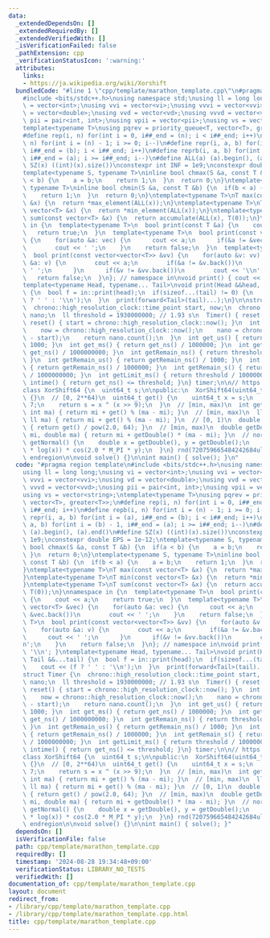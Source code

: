 ```yaml
---
data:
  _extendedDependsOn: []
  _extendedRequiredBy: []
  _extendedVerifiedWith: []
  _isVerificationFailed: false
  _pathExtension: cpp
  _verificationStatusIcon: ':warning:'
  attributes:
    links:
    - https://ja.wikipedia.org/wiki/Xorshift
  bundledCode: "#line 1 \"cpp/template/marathon_template.cpp\"\n#pragma region template\n\
    #include <bits/stdc++.h>\nusing namespace std;\nusing ll = long long;\nusing vi\
    \ = vector<int>;\nusing vvi = vector<vi>;\nusing vvvi = vector<vvi>;\nusing vd\
    \ = vector<double>;\nusing vvd = vector<vd>;\nusing vvvd = vector<vvd>;\nusing\
    \ pii = pair<int, int>;\nusing vpii = vector<pii>;\nusing vs = vector<string>;\n\
    template<typename T>\nusing pqrev = priority_queue<T, vector<T>, greater<T>>;\n\
    #define rep(i, n) for(int i = 0, i##_end = (n); i < i##_end; i++)\n#define repb(i,\
    \ n) for(int i = (n) - 1; i >= 0; i--)\n#define repr(i, a, b) for(int i = (a),\
    \ i##_end = (b); i < i##_end; i++)\n#define reprb(i, a, b) for(int i = (b) - 1,\
    \ i##_end = (a); i >= i##_end; i--)\n#define ALL(a) (a).begin(), (a).end()\n#define\
    \ SZ(x) ((int)(x).size())\nconstexpr int INF = 1e9;\nconstexpr double EPS = 1e-12;\n\
    template<typename S, typename T>\ninline bool chmax(S &a, const T &b) {\n  if(a\
    \ < b) {\n    a = b;\n    return 1;\n  }\n  return 0;\n}\ntemplate<typename S,\
    \ typename T>\ninline bool chmin(S &a, const T &b) {\n  if(b < a) {\n    a = b;\n\
    \    return 1;\n  }\n  return 0;\n}\ntemplate<typename T>\nT max(const vector<T>\
    \ &x) {\n  return *max_element(ALL(x));\n}\ntemplate<typename T>\nT min(const\
    \ vector<T> &x) {\n  return *min_element(ALL(x));\n}\ntemplate<typename T>\nT\
    \ sum(const vector<T> &x) {\n  return accumulate(ALL(x), T(0));\n}\nnamespace\
    \ in {\n  template<typename T>\n  bool print(const T &a) {\n    cout << a;\n \
    \   return true;\n  }\n  template<typename T>\n  bool print(const vector<T> &vec)\
    \ {\n    for(auto &a: vec) {\n      cout << a;\n      if(&a != &vec.back())\n\
    \        cout << ' ';\n    }\n    return false;\n  }\n  template<typename T>\n\
    \  bool print(const vector<vector<T>> &vv) {\n    for(auto &v: vv) {\n      for(auto\
    \ &a: v) {\n        cout << a;\n        if(&a != &v.back())\n          cout <<\
    \ ' ';\n      }\n      if(&v != &vv.back())\n        cout << '\\n';\n    }\n \
    \   return false;\n  }\n}; // namespace in\nvoid print() { cout << '\\n'; }\n\
    template<typename Head, typename... Tail>\nvoid print(Head &&head, Tail &&...tail)\
    \ {\n  bool f = in::print(head);\n  if(sizeof...(tail) != 0) {\n    cout << (f\
    \ ? ' ' : '\\n');\n  }\n  print(forward<Tail>(tail)...);\n}\n\nstruct Timer {\n\
    \  chrono::high_resolution_clock::time_point start, now;\n  chrono::nanoseconds\
    \ nano;\n  ll threshold = 1930000000; // 1.93 s\n  Timer() { reset(); }\n  void\
    \ reset() { start = chrono::high_resolution_clock::now(); }\n  int get_ns() {\n\
    \    now = chrono::high_resolution_clock::now();\n    nano = chrono::duration_cast<chrono::nanoseconds>(now\
    \ - start);\n    return nano.count();\n  }\n  int get_us() { return get_ns() /\
    \ 1000; }\n  int get_ms() { return get_ns() / 1000000; }\n  int get_s() { return\
    \ get_ns() / 1000000000; }\n  int getRemain_ns() { return threshold - get_ns();\
    \ }\n  int getRemain_us() { return getRemain_ns() / 1000; }\n  int getRemain_ms()\
    \ { return getRemain_ns() / 1000000; }\n  int getRemain_s() { return getRemain_ns()\
    \ / 1000000000; }\n  int getLimit_ms() { return threshold / 1000000; }\n  bool\
    \ intime() { return get_ns() <= threshold; }\n} timer;\n\n// https://ja.wikipedia.org/wiki/Xorshift\n\
    class XorShift64 {\n  uint64_t s;\n\npublic:\n  XorShift64(uint64_t s_): s(s_)\
    \ {}\n  // [0, 2**64)\n  uint64_t get() {\n    uint64_t x = s;\n    x ^= x <<\
    \ 7;\n    return s = x ^ (x >> 9);\n  }\n  // [min, max)\n  int getInt(int mi,\
    \ int ma) { return mi + get() % (ma - mi); }\n  // [min, max)\n  ll getLL(ll mi,\
    \ ll ma) { return mi + get() % (ma - mi); }\n  // [0, 1)\n  double getDouble()\
    \ { return get() / pow(2.0, 64); }\n  // [min, max)\n  double getDouble(double\
    \ mi, double ma) { return mi + getDouble() * (ma - mi); }\n  // normal\n  double\
    \ getNormal() {\n    double x = getDouble(), y = getDouble();\n    return sqrt(-2.0\
    \ * log(x)) * cos(2.0 * M_PI * y);\n  }\n} rnd(720759665484242684ull);\n\n#pragma\
    \ endregion\n\nvoid solve() {}\n\nint main() { solve(); }\n"
  code: "#pragma region template\n#include <bits/stdc++.h>\nusing namespace std;\n\
    using ll = long long;\nusing vi = vector<int>;\nusing vvi = vector<vi>;\nusing\
    \ vvvi = vector<vvi>;\nusing vd = vector<double>;\nusing vvd = vector<vd>;\nusing\
    \ vvvd = vector<vvd>;\nusing pii = pair<int, int>;\nusing vpii = vector<pii>;\n\
    using vs = vector<string>;\ntemplate<typename T>\nusing pqrev = priority_queue<T,\
    \ vector<T>, greater<T>>;\n#define rep(i, n) for(int i = 0, i##_end = (n); i <\
    \ i##_end; i++)\n#define repb(i, n) for(int i = (n) - 1; i >= 0; i--)\n#define\
    \ repr(i, a, b) for(int i = (a), i##_end = (b); i < i##_end; i++)\n#define reprb(i,\
    \ a, b) for(int i = (b) - 1, i##_end = (a); i >= i##_end; i--)\n#define ALL(a)\
    \ (a).begin(), (a).end()\n#define SZ(x) ((int)(x).size())\nconstexpr int INF =\
    \ 1e9;\nconstexpr double EPS = 1e-12;\ntemplate<typename S, typename T>\ninline\
    \ bool chmax(S &a, const T &b) {\n  if(a < b) {\n    a = b;\n    return 1;\n \
    \ }\n  return 0;\n}\ntemplate<typename S, typename T>\ninline bool chmin(S &a,\
    \ const T &b) {\n  if(b < a) {\n    a = b;\n    return 1;\n  }\n  return 0;\n\
    }\ntemplate<typename T>\nT max(const vector<T> &x) {\n  return *max_element(ALL(x));\n\
    }\ntemplate<typename T>\nT min(const vector<T> &x) {\n  return *min_element(ALL(x));\n\
    }\ntemplate<typename T>\nT sum(const vector<T> &x) {\n  return accumulate(ALL(x),\
    \ T(0));\n}\nnamespace in {\n  template<typename T>\n  bool print(const T &a)\
    \ {\n    cout << a;\n    return true;\n  }\n  template<typename T>\n  bool print(const\
    \ vector<T> &vec) {\n    for(auto &a: vec) {\n      cout << a;\n      if(&a !=\
    \ &vec.back())\n        cout << ' ';\n    }\n    return false;\n  }\n  template<typename\
    \ T>\n  bool print(const vector<vector<T>> &vv) {\n    for(auto &v: vv) {\n  \
    \    for(auto &a: v) {\n        cout << a;\n        if(&a != &v.back())\n    \
    \      cout << ' ';\n      }\n      if(&v != &vv.back())\n        cout << '\\\
    n';\n    }\n    return false;\n  }\n}; // namespace in\nvoid print() { cout <<\
    \ '\\n'; }\ntemplate<typename Head, typename... Tail>\nvoid print(Head &&head,\
    \ Tail &&...tail) {\n  bool f = in::print(head);\n  if(sizeof...(tail) != 0) {\n\
    \    cout << (f ? ' ' : '\\n');\n  }\n  print(forward<Tail>(tail)...);\n}\n\n\
    struct Timer {\n  chrono::high_resolution_clock::time_point start, now;\n  chrono::nanoseconds\
    \ nano;\n  ll threshold = 1930000000; // 1.93 s\n  Timer() { reset(); }\n  void\
    \ reset() { start = chrono::high_resolution_clock::now(); }\n  int get_ns() {\n\
    \    now = chrono::high_resolution_clock::now();\n    nano = chrono::duration_cast<chrono::nanoseconds>(now\
    \ - start);\n    return nano.count();\n  }\n  int get_us() { return get_ns() /\
    \ 1000; }\n  int get_ms() { return get_ns() / 1000000; }\n  int get_s() { return\
    \ get_ns() / 1000000000; }\n  int getRemain_ns() { return threshold - get_ns();\
    \ }\n  int getRemain_us() { return getRemain_ns() / 1000; }\n  int getRemain_ms()\
    \ { return getRemain_ns() / 1000000; }\n  int getRemain_s() { return getRemain_ns()\
    \ / 1000000000; }\n  int getLimit_ms() { return threshold / 1000000; }\n  bool\
    \ intime() { return get_ns() <= threshold; }\n} timer;\n\n// https://ja.wikipedia.org/wiki/Xorshift\n\
    class XorShift64 {\n  uint64_t s;\n\npublic:\n  XorShift64(uint64_t s_): s(s_)\
    \ {}\n  // [0, 2**64)\n  uint64_t get() {\n    uint64_t x = s;\n    x ^= x <<\
    \ 7;\n    return s = x ^ (x >> 9);\n  }\n  // [min, max)\n  int getInt(int mi,\
    \ int ma) { return mi + get() % (ma - mi); }\n  // [min, max)\n  ll getLL(ll mi,\
    \ ll ma) { return mi + get() % (ma - mi); }\n  // [0, 1)\n  double getDouble()\
    \ { return get() / pow(2.0, 64); }\n  // [min, max)\n  double getDouble(double\
    \ mi, double ma) { return mi + getDouble() * (ma - mi); }\n  // normal\n  double\
    \ getNormal() {\n    double x = getDouble(), y = getDouble();\n    return sqrt(-2.0\
    \ * log(x)) * cos(2.0 * M_PI * y);\n  }\n} rnd(720759665484242684ull);\n\n#pragma\
    \ endregion\n\nvoid solve() {}\n\nint main() { solve(); }"
  dependsOn: []
  isVerificationFile: false
  path: cpp/template/marathon_template.cpp
  requiredBy: []
  timestamp: '2024-08-28 19:34:48+09:00'
  verificationStatus: LIBRARY_NO_TESTS
  verifiedWith: []
documentation_of: cpp/template/marathon_template.cpp
layout: document
redirect_from:
- /library/cpp/template/marathon_template.cpp
- /library/cpp/template/marathon_template.cpp.html
title: cpp/template/marathon_template.cpp
---
```

